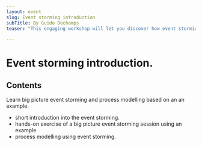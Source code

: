 ```yaml
---
layout: event
slug: Event storming introduction
subTitle: By Guido Dechamps
teaser: "This engaging workshop will let you discover how event storming works."

---
```


# Event storming introduction.

## Contents
Learn big picture event storming and process modelling based on an an example.

+ short introduction into the event storming.
+ hands-on exercise of a big picture event storming session using an example
+ process modelling using event storming.